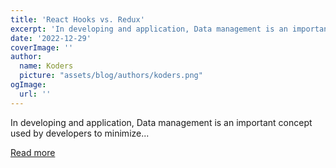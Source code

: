 ```yaml
---
title: 'React Hooks vs. Redux'
excerpt: 'In developing and application, Data management is an important concept used by developers to minimize...'
date: '2022-12-29'
coverImage: ''
author:
  name: Koders
  picture: "assets/blog/authors/koders.png"
ogImage:
  url: ''
---
```


In developing and application, Data management is an important concept used by developers to minimize...

[Read more](https://dev.to/qbentil/react-hooks-vs-redux-51p7)
